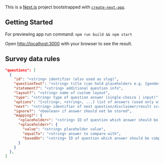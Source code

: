 This is a [Next.js](https://nextjs.org) project bootstrapped with [`create-next-app`](https://nextjs.org/docs/app/api-reference/cli/create-next-app).

## Getting Started

For previewing app run command: `npm run build && npm start`

Open [http://localhost:3000](http://localhost:3000) with your browser to see the result.

## Survey data rules

```json
"questions": [
  {
    "id": "<string> identifier (also used as slug)",
    "questionText": "<string> title (can hold placeholders e.g. {gender})",
    "statement?": "<string> additional question info",
    "layout?": "<string> name of custom layout",
    "type": "<string> type of question answer (single-choice | input)",
    "options": "[<string>, <string>, ...] list of answers (used only with type 'single-choice')",
    "next": "<string> identifier of next question/disclaimer/result screen",
    "ignore?": "<boolean> if answer should not be stored",
    "mapping?": {
      "<placeholder>": "<string> ID of question which answer should be used",
      "<placeholder>": {
        "value": "<string> placeholder value",
        "equalTo": "<string> answer to compare with",
        "basedOn": "<string> ID of question which answer should be compared"
      }
    }
  },
]
```
